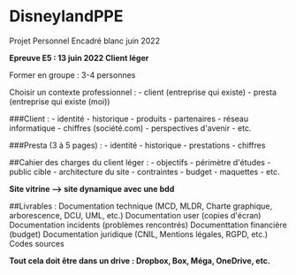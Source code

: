 # DisneylandPPE
Projet Personnel Encadré blanc juin 2022

**Epreuve E5 : 13 juin 2022 Client léger**

Former en groupe : 3-4 personnes

Choisir un contexte professionnel :
	- client (entreprise qui existe)
	- presta (entreprise qui existe (moi))

###Client : 
	- identité
	- historique
	- produits
	- partenaires
	- réseau informatique
	- chiffres (société.com)
	- perspectives d'avenir
	- etc.

###Presta (3 à 5 pages) :
	- identité
	- historique
	- prestations
	- chiffres

##Cahier des charges du client léger :
	- objectifs
	- périmètre d'études
	- public cible
	- architecture du site
	- contraintes
	- budget
	- maquettes
	- etc.

**Site vitrine --> site dynamique avec une bdd**

##Livrables :
	Documentation technique (MCD, MLDR, Charte graphique, arborescence, DCU, UML, etc.)
	Documentation user (copies d'écran)
	Documentation incidents (problèmes rencontrés)
	Documenttation financière (budget)
	Documentation juridique (CNIL, Mentions légales, RGPD, etc.)
	Codes sources

**Tout cela doit être dans un drive : Dropbox, Box, Méga, OneDrive, etc.**
